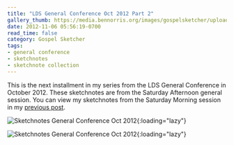 ```yaml
---
title: "LDS General Conference Oct 2012 Part 2"
gallery_thumb: https://media.bennorris.org/images/gospelsketcher/uploads/2021/18b375b28b.jpg
date: 2012-11-06 05:56:19-0700
read_time: false
category: Gospel Sketcher
tags:
- general conference
- sketchnotes
- sketchnote collection
---
```


This is the next installment in my series from the LDS General Conference in October 2012. These sketchnotes are from the Saturday Afternoon general session. You can view my sketchnotes from the Saturday Morning session in my <a href="https://bennorris.org/2012/10/28/lds-general-conference" title="LDS General Conference Oct 2012 Part 1 of 5">previous post</a>.

![Sketchnotes General Conference Oct 2012](https://media.bennorris.org/images/gospelsketcher/uploads/2021/18b375b28b.jpg){:loading="lazy"}

![Sketchnotes General Conference Oct 2012](https://media.bennorris.org/images/gospelsketcher/uploads/2021/6d121bc536.jpg){:loading="lazy"}
